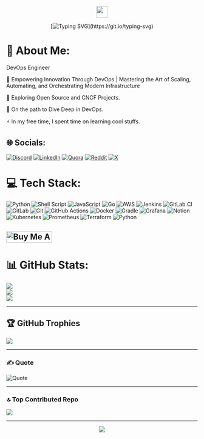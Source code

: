 <div align="center">

<img src="https://media.giphy.com/media/hvRJCLFzcasrR4ia7z/giphy.gif" width="30px"/>


[![Typing SVG](https://readme-typing-svg.herokuapp.com?font=Fira+Code&size=22&pause=500&color=3AF926&random=false&width=435&lines=Hello..Visionaries!;Md.+Afzal+Hassan+Ehsani...Here!)](https://git.io/typing-svg)

</div>

# 💫 About Me:

DevOps Engineer
<br>

🚀 Empowering Innovation Through DevOps | Mastering the Art of Scaling, Automating, and Orchestrating Modern Infrastructure
<br>

🌱 Exploring Open Source and CNCF Projects.
<br>

👀 On the path to Dive Deep in DevOps.
<br>

⚡ In my free time, I spent time on learning cool stuffs.


## 🌐 Socials:
[![Discord](https://img.shields.io/badge/Discord-%237289DA.svg?logo=discord&logoColor=white)](https://discord.gg/iemafzalhassan) 
[![LinkedIn](https://img.shields.io/badge/LinkedIn-%230077B5.svg?logo=linkedin&logoColor=white)](https://linkedin.com/in/iemafzalhassan) 
[![Quora](https://img.shields.io/badge/Quora-%23B92B27.svg?logo=Quora&logoColor=white)](https://quora.com/profile/iemafzalhassan) 
[![Reddit](https://img.shields.io/badge/Reddit-%23FF4500.svg?logo=Reddit&logoColor=white)](https://reddit.com/user/iemafzalhassan) 
[![X](https://img.shields.io/badge/X-black.svg?logo=X&logoColor=white)](https://x.com/iemafzalhassan) 



# 💻 Tech Stack:
![Python](https://img.shields.io/badge/python-3670A0?style=plastic&logo=python&logoColor=ffdd54) 
![Shell Script](https://img.shields.io/badge/shell_script-%23121011.svg?style=plastic&logo=gnu-bash&logoColor=white) 
![JavaScript](https://img.shields.io/badge/javascript-%23323330.svg?style=plastic&logo=javascript&logoColor=%23F7DF1E) 
![Go](https://img.shields.io/badge/go-%2300ADD8.svg?style=plastic&logo=go&logoColor=white) 
![AWS](https://img.shields.io/badge/AWS-%23FF9900.svg?style=plastic&logo=amazon-aws&logoColor=white) 
![Jenkins](https://img.shields.io/badge/jenkins-%232C5263.svg?style=plastic&logo=jenkins&logoColor=white) 
![GitLab CI](https://img.shields.io/badge/gitlab%20CI-%23181717.svg?style=plastic&logo=gitlab&logoColor=white) 
![GitLab](https://img.shields.io/badge/gitlab-%23181717.svg?style=plastic&logo=gitlab&logoColor=white) 
![Git](https://img.shields.io/badge/git-%23F05033.svg?style=plastic&logo=git&logoColor=white) 
![GitHub Actions](https://img.shields.io/badge/github%20actions-%232671E5.svg?style=plastic&logo=githubactions&logoColor=white) 
![Docker](https://img.shields.io/badge/docker-%230db7ed.svg?style=plastic&logo=docker&logoColor=white) 
![Gradle](https://img.shields.io/badge/Gradle-02303A.svg?style=plastic&logo=Gradle&logoColor=white) 
![Grafana](https://img.shields.io/badge/grafana-%23F46800.svg?style=plastic&logo=grafana&logoColor=white) 
![Notion](https://img.shields.io/badge/Notion-%23000000.svg?style=plastic&logo=notion&logoColor=white) 
![Kubernetes](https://img.shields.io/badge/kubernetes-%23326ce5.svg?style=plastic&logo=kubernetes&logoColor=white)
![Prometheus](https://img.shields.io/badge/Prometheus-E6522C?style=plastic&logo=Prometheus&logoColor=white) 
![Terraform](https://img.shields.io/badge/terraform-%235835CC.svg?style=plastic&logo=terraform&logoColor=white) 
![Python](https://img.shields.io/badge/python-3670A0?style=plastic&logo=python&logoColor=ffdd54) 



<a href="https://www.buymeacoffee.com/iemafzalhassan" target="_blank"><img src="https://cdn.buymeacoffee.com/buttons/v2/default-red.png" alt="Buy Me A Coffee" style="height: 30px !important;width: 120px !important;" ></a>
---



# 📊 GitHub Stats:
![](https://github-readme-stats.vercel.app/api?username=iemafzalhassan&theme=dark&hide_border=false&include_all_commits=true&count_private=true)
<br/>
![](https://github-readme-streak-stats.herokuapp.com/?user=iemafzalhassan&theme=dark&hide_border=false)
<br/>
![](https://github-readme-stats.vercel.app/api/top-langs/?username=iemafzalhassan&theme=dark&hide_border=false&include_all_commits=true&count_private=true&layout=compact)

---

## 🏆 GitHub Trophies
![](https://github-profile-trophy.vercel.app/?username=iemafzalhassan&theme=radical&no-frame=false&no-bg=true&margin-w=4)

---

### ✍️ Quote
![Quote](https://github-readme-quotes-bay.vercel.app/quote?theme=chartreuse-dark&animation=grow_out_in&layout=default&font=Architect&quoteType=random)

---

### 🔝 Top Contributed Repo
![](https://github-contributor-stats.vercel.app/api?username=iemafzalhassan&limit=5&theme=merko&combine_all_yearly_contributions=true)

---
<div align="center">

[![](https://visitcount.itsvg.in/api?id=iemafzalhassan&icon=2&color=12)](https://visitcount.itsvg.in)


